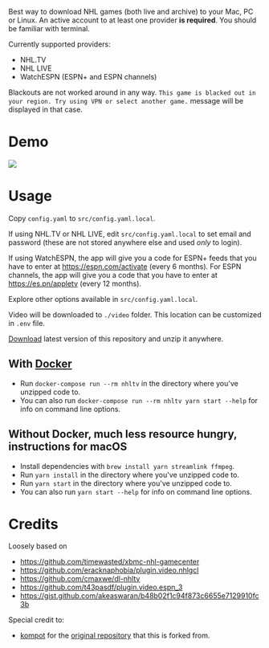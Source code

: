 Best way to download NHL games (both live and archive) to your Mac, PC
or Linux. An active account to at least one provider **is required**. You should be familiar with terminal.

Currently supported providers:
* NHL.TV
* NHL LIVE
* WatchESPN (ESPN+ and ESPN channels)

Blackouts are not worked around in any way. `This game is blacked out in your region. Try using VPN or select another game.` message will be displayed in that case.

# Demo

<a href="https://asciinema.org/a/157500" target="_blank"><img src="https://asciinema.org/a/157500.png" /></a>

# Usage

Copy `config.yaml` to `src/config.yaml.local`.

If using NHL.TV or NHL LIVE, edit `src/config.yaml.local` to set email and password (these are not stored anywhere else and used _only_ to login).

If using WatchESPN, the app will give you a code for ESPN+ feeds that you have to enter at https://espn.com/activate (every 6 months).
For ESPN channels, the app will give you a code that you have to enter at https://es.pn/appletv (every 12 months).

Explore other options available in `src/config.yaml.local`.

Video will be downloaded to `./video` folder. This location can be customized in `.env` file.

[Download](https://github.com/rseanhall/nhl-tv-geeky-streams/archive/develop.zip) latest version of this repository and unzip it anywhere.

## With [Docker](https://www.docker.com/community-edition#/download)

- Run `docker-compose run --rm nhltv` in the directory where you've unzipped code to.
- You can also run `docker-compose run --rm nhltv yarn start --help` for info on command line options.

## Without Docker, much less resource hungry, instructions for macOS

- Install dependencies with `brew install yarn streamlink ffmpeg`.
- Run `yarn install` in the directory where you've unzipped code to.
- Run `yarn start` in the directory where you've unzipped code to.
- You can also run `yarn start --help` for info on command line options.

# Credits

Loosely based on

* https://github.com/timewasted/xbmc-nhl-gamecenter
* https://github.com/eracknaphobia/plugin.video.nhlgcl
* https://github.com/cmaxwe/dl-nhltv
* https://github.com/t43pasdf/plugin.video.espn_3
* https://gist.github.com/akeaswaran/b48b02f1c94f873c6655e7129910fc3b

Special credit to:
* [kompot](https://github.com/kompot) for the [original repository](https://github.com/kompot/nhl-tv-geeky-streams) that this is forked from.
